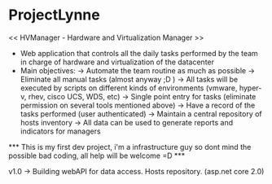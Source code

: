 # ProjectLynne
<< HVManager - Hardware and Virtualization Manager >>

- Web application that controls all the daily tasks performed by the team in charge of hardware and virtualization of the datacenter
- Main objectives: 
    -> Automate the team routine as much as possible 
    -> Eliminate all manual tasks (almost anyway ;D ) 
    -> All tasks will be executed by scripts on different kinds of environments (vmware, hyper-v, rhev, cisco UCS, WDS, etc) 
    -> Single point entry for tasks (eliminate permission on several tools mentioned above) 
    -> Have a record of the tasks performed (user authenticated) 
    -> Maintain a central repository of hosts inventory 
    -> All data can be used to generate reports and indicators for managers


*** This is my first dev project, i'm a infrastructure guy so dont mind the possible bad coding, all help will be welcome =D ***


v1.0 -> Building webAPI for data access. Hosts repository. (asp.net core 2.0)

